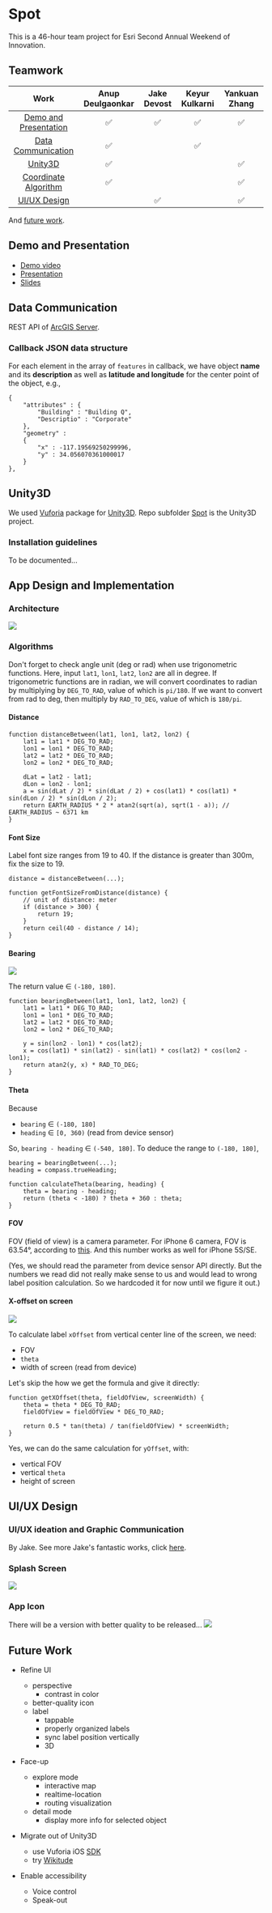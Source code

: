 # Spot

This is a 46-hour team project for Esri Second Annual Weekend of Innovation. 

## Teamwork 

| Work | Anup Deulgaonkar | Jake Devost | Keyur Kulkarni | Yankuan Zhang |
|:----:|:-----:|:-----:|:-----:|:-----:|
| [Demo and Presentation](#demo-and-presentation) | ✅ | ✅ | ✅ | ✅ |
| [Data Communication](#data-communication) | ✅ | | ✅ | |
| [Unity3D](#unity3d) | ✅ | |  | ✅ |
| [Coordinate Algorithm](#coordinate-algorithm) | ✅ | | | ✅ |
| [UI/UX Design](#uiux-design) | | ✅ | | ✅ |

And [future work](#future-work).

## Demo and Presentation

- [Demo video](https://youtu.be/jD6eDb-i6jM)
- [Presentation](https://youtu.be/M4NN-aa8t5E) 
- [Slides](Spot_presentation_slides.pdf)

## Data Communication

REST API of [ArcGIS Server](https://services6.arcgis.com/j576TQTjtSTh0SdN/ArcGIS/rest/services/HackESRI/FeatureServer/0).

### Callback JSON data structure

For each element in the array of `features` in callback, we have object **name** and its **description** as well as **latitude and longitude** for the center point of the object, e.g.,
	
	{
		"attributes" : {
			"Building" : "Building Q", 
			"Descriptio" : "Corporate"
		}, 
		"geometry" : 
		{
			"x" : -117.19569250299996, 
			"y" : 34.056070361000017
		}
	},


## Unity3D

We used [Vuforia](https://developer.vuforia.com/) package for [Unity3D](https://unity3d.com/). Repo subfolder [Spot](Spot) is the Unity3D project.

### Installation guidelines 

To be documented...

## App Design and Implementation 

### Architecture

![](images/architecture.png)

### Algorithms

Don't forget to check angle unit (deg or rad) when use trigonometric functions. Here, input `lat1`, `lon1`, `lat2`, `lon2` are all in degree. If trigonometric functions are in radian, we will convert coordinates to radian by multiplying by `DEG_TO_RAD`, value of which is `pi/180`. If we want to convert from rad to deg, then multiply by `RAD_TO_DEG`, value of which is `180/pi`.

#### Distance 

	function distanceBetween(lat1, lon1, lat2, lon2) {
		lat1 = lat1 * DEG_TO_RAD;
		lon1 = lon1 * DEG_TO_RAD;
		lat2 = lat2 * DEG_TO_RAD;
		lon2 = lon2 * DEG_TO_RAD;

	    dLat = lat2 - lat1;
	    dLon = lon2 - lon1;
	    a = sin(dLat / 2) * sin(dLat / 2) + cos(lat1) * cos(lat1) * sin(dLon / 2) * sin(dLon / 2);
	    return EARTH_RADIUS * 2 * atan2(sqrt(a), sqrt(1 - a)); // EARTH_RADIUS ~ 6371 km
	}

#### Font Size

Label font size ranges from 19 to 40. If the distance is greater than 300m, fix the size to 19.

	distance = distanceBetween(...);
	
	function getFontSizeFromDistance(distance) {
		// unit of distance: meter
		if (distance > 300) {
			return 19;
		} 
		return ceil(40 - distance / 14);
	} 

#### Bearing 

![](images/angles.png)

The return value ∈ `(-180, 180]`.

	function bearingBetween(lat1, lon1, lat2, lon2) {
		lat1 = lat1 * DEG_TO_RAD;
		lon1 = lon1 * DEG_TO_RAD;
		lat2 = lat2 * DEG_TO_RAD;
		lon2 = lon2 * DEG_TO_RAD;

	    y = sin(lon2 - lon1) * cos(lat2);
	    x = cos(lat1) * sin(lat2) - sin(lat1) * cos(lat2) * cos(lon2 - lon1);
	    return atan2(y, x) * RAD_TO_DEG;
	}
	
#### Theta

Because 

- `bearing` ∈ `(-180, 180]`
- `heading` ∈ `[0, 360)` (read from device sensor)

So, `bearing - heading` ∈ `(-540, 180]`. To deduce the range to `(-180, 180]`,
	
	bearing = bearingBetween(...);
	heading = compass.trueHeading;
	
	function calculateTheta(bearing, heading) {
		theta = bearing - heading;
		return (theta < -180) ? theta + 360 : theta;
	}
	
#### FOV 

FOV (field of view) is a camera parameter. For iPhone 6 camera, FOV is 63.54°, according to [this](http://www.wired.com/2015/05/measuring-field-view-iphone-6-camera/). And this number works as well for iPhone 5S/SE.

(Yes, we should read the parameter from device sensor API directly. But the numbers we read did not really make sense to us and would lead to wrong label position calculation. So we hardcoded it for now until we figure it out.)

#### X-offset on screen

![](images/x-offset.png)

To calculate label `xOffset` from vertical center line of the screen, we need:

- FOV
- `theta`
- width of screen (read from device)

Let's skip the how we get the formula and give it directly: 

	function getXOffset(theta, fieldOfView, screenWidth) {
		theta = theta * DEG_TO_RAD;
		fieldOfView = fieldOfView * DEG_TO_RAD;

		return 0.5 * tan(theta) / tan(fieldOfView) * screenWidth;
	}
	
Yes, we can do the same calculation for `yOffset`, with:

- vertical FOV
- vertical `theta`
- height of screen

## UI/UX Design

### UI/UX ideation and Graphic Communication

By Jake. See more Jake's fantastic works, click [here](https://issuu.com/robertdevost/).

### Splash Screen

![](images/splash.png)

### App Icon 

There will be a version with better quality to be released...
![](images/icon.jpg)

## Future Work

- Refine UI
	- perspective
		- contrast in color 	 
	- better-quality icon
	- label
		- tappable
		- properly organized labels
		- sync label position vertically
		- 3D

- Face-up
	- explore mode
		- interactive map
		- realtime-location
		- routing visualization 
	- detail mode
		- display more info for selected object

- Migrate out of Unity3D
	- use Vuforia iOS [SDK](https://developer.vuforia.com/downloads/sdk)
	- try [Wikitude](http://www.wikitude.com/)

- Enable accessibility
	- Voice control
	- Speak-out
